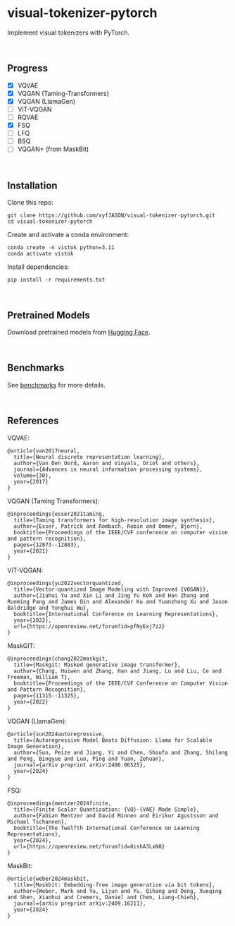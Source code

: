 # visual-tokenizer-pytorch

Implement visual tokenizers with PyTorch.

<br/>



## Progress

- [x] VQVAE
- [x] VQGAN (Taming-Transformers)
- [x] VQGAN (LlamaGen)
- [ ] ViT-VQGAN
- [ ] RQVAE
- [x] FSQ
- [ ] LFQ
- [ ] BSQ
- [ ] VQGAN+ (from MaskBit)

<br/>



## Installation

Clone this repo:

```shell
git clone https://github.com/xyfJASON/visual-tokenizer-pytorch.git
cd visual-tokenizer-pytorch
```

Create and activate a conda environment:

```shell
conda create -n vistok python=3.11
conda activate vistok
```

Install dependencies:

```shell
pip install -r requirements.txt
```

<br/>



## Pretrained Models

Download pretrained models from [Hugging Face](https://huggingface.co/xyfJASON/visual-tokenizer-pytorch/tree/main).

<br/>



## Benchmarks

See [benchmarks](./docs) for more details.

<br/>



## References

VQVAE:

```
@article{van2017neural,
  title={Neural discrete representation learning},
  author={Van Den Oord, Aaron and Vinyals, Oriol and others},
  journal={Advances in neural information processing systems},
  volume={30},
  year={2017}
}
```

VQGAN (Taming Transformers):

```
@inproceedings{esser2021taming,
  title={Taming transformers for high-resolution image synthesis},
  author={Esser, Patrick and Rombach, Robin and Ommer, Bjorn},
  booktitle={Proceedings of the IEEE/CVF conference on computer vision and pattern recognition},
  pages={12873--12883},
  year={2021}
}
```

ViT-VQGAN:

```
@inproceedings{yu2022vectorquantized,
  title={Vector-quantized Image Modeling with Improved {VQGAN}},
  author={Jiahui Yu and Xin Li and Jing Yu Koh and Han Zhang and Ruoming Pang and James Qin and Alexander Ku and Yuanzhong Xu and Jason Baldridge and Yonghui Wu},
  booktitle={International Conference on Learning Representations},
  year={2022},
  url={https://openreview.net/forum?id=pfNyExj7z2}
}
```

MaskGIT:

```
@inproceedings{chang2022maskgit,
  title={Maskgit: Masked generative image transformer},
  author={Chang, Huiwen and Zhang, Han and Jiang, Lu and Liu, Ce and Freeman, William T},
  booktitle={Proceedings of the IEEE/CVF Conference on Computer Vision and Pattern Recognition},
  pages={11315--11325},
  year={2022}
}
```

VQGAN (LlamaGen):

```
@article{sun2024autoregressive,
  title={Autoregressive Model Beats Diffusion: Llama for Scalable Image Generation},
  author={Sun, Peize and Jiang, Yi and Chen, Shoufa and Zhang, Shilong and Peng, Bingyue and Luo, Ping and Yuan, Zehuan},
  journal={arXiv preprint arXiv:2406.06525},
  year={2024}
}
```

FSQ:

```
@inproceedings{mentzer2024finite,
  title={Finite Scalar Quantization: {VQ}-{VAE} Made Simple},
  author={Fabian Mentzer and David Minnen and Eirikur Agustsson and Michael Tschannen},
  booktitle={The Twelfth International Conference on Learning Representations},
  year={2024},
  url={https://openreview.net/forum?id=8ishA3LxN8}
}
```

MaskBit:

```
@article{weber2024maskbit,
  title={Maskbit: Embedding-free image generation via bit tokens},
  author={Weber, Mark and Yu, Lijun and Yu, Qihang and Deng, Xueqing and Shen, Xiaohui and Cremers, Daniel and Chen, Liang-Chieh},
  journal={arXiv preprint arXiv:2409.16211},
  year={2024}
}
```
